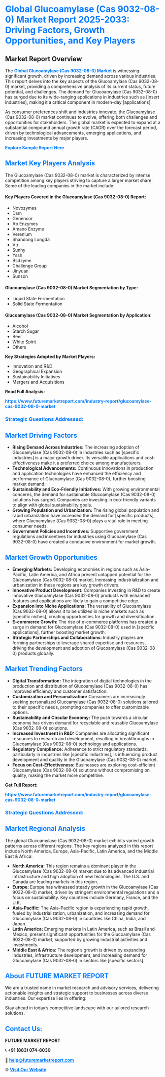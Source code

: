 <h1 style="color: #007BFF;">Global Glucoamylase (Cas 9032-08-0) Market Report 2025-2033: Driving Factors, Growth Opportunities, and Key Players</h1>

<section id="overview">
<h2>Market Report Overview</h2>
<p>The <a href="https://www.futuremarketreport.com/industry-report/glucoamylase-cas-9032-08-0-market" style="color: #007BFF; text-decoration: none;"><strong>Global Glucoamylase (Cas 9032-08-0) Market</strong></a> is witnessing significant growth, driven by increasing demand across various industries. This report delves into the key aspects of the Glucoamylase (Cas 9032-08-0) market, providing a comprehensive analysis of its current status, future potential, and challenges. The demand for Glucoamylase (Cas 9032-08-0) has surged due to its wide-ranging applications in industries such as [insert industries], making it a critical component in modern-day [applications].</p>
<p>As consumer preferences shift and industries innovate, the Glucoamylase (Cas 9032-08-0) market continues to evolve, offering both challenges and opportunities for stakeholders. The global market is expected to expand at a substantial compound annual growth rate (CAGR) over the forecast period, driven by technological advancements, emerging applications, and increasing investments by major players.</p>
</section>

<section id="overview">
<p><a href="https://www.futuremarketreport.com/request-sample/reportId=29802" style="color: #007BFF; text-decoration: none;"><strong>Explore Sample Report Here</strong></a></p>
</section>

<section id="key-players">
<h2 style="color: #007BFF;">Market Key Players Analysis</h2>
<p>The Glucoamylase (Cas 9032-08-0) market is characterized by intense competition among key players striving to capture a larger market share. Some of the leading companies in the market include:</p>
<h4>Key Players Covered in the Glucoamylase (Cas 9032-08-0) Report:</h4>
<ul><li>Novozymes</li><li>Dsm</li><li>Genencor</li><li>Ab Enzymes</li><li>Amano Enzyme</li><li>Verenium</li><li>Shandong Longda</li><li>Vtr</li><li>Sunhy</li><li>Yssh</li><li>Bsdzyme</li><li>Challenge Group</li><li>Jinyuan</li><li>Sunson</li></ul>
<h4>Glucoamylase (Cas 9032-08-0) Market Segmentation by Type:</h4>
<ul><li>Liquid State Fermentation</li><li>Solid State Fermentation</li></ul>

<h4>Glucoamylase (Cas 9032-08-0) Market Segmentation by Application:</h4>
<ul><li>Alcohol</li><li>Starch Sugar</li><li>Beer</li><li>White Spirit</li><li>Others</li></ul>
<p><strong>Key Strategies Adopted by Market Players:</strong></p>
<ul>
<li>Innovation and R&D</li>
<li>Geographical Expansion</li>
<li>Sustainability Initiatives</li>
<li>Mergers and Acquisitions</li>
</ul>
</section>

<section>
<p><strong>Read Full Analysis: </strong></p><a href="https://www.futuremarketreport.com/industry-report/glucoamylase-cas-9032-08-0-market" style="color: #007BFF; text-decoration: none;"><strong>https://www.futuremarketreport.com/industry-report/glucoamylase-cas-9032-08-0-market</strong></a>
<h3 style="color: #007BFF;">Strategic Questions Addressed:</h3>
</section>

<section id="driving-factors">
<h2 style="color: #007BFF;">Market Driving Factors</h2>
<ul>
<li><strong>Rising Demand Across Industries:</strong> The increasing adoption of Glucoamylase (Cas 9032-08-0) in industries such as [specific industries] is a major growth driver. Its versatile applications and cost-effectiveness make it a preferred choice among manufacturers.</li>
<li><strong>Technological Advancements:</strong> Continuous innovations in production and application technologies have enhanced the efficiency and performance of Glucoamylase (Cas 9032-08-0), further boosting market demand.</li>
<li><strong>Sustainability and Eco-Friendly Initiatives:</strong> With growing environmental concerns, the demand for sustainable Glucoamylase (Cas 9032-08-0) solutions has surged. Companies are investing in eco-friendly variants to align with global sustainability goals.</li>
<li><strong>Growing Population and Urbanization:</strong> The rising global population and rapid urbanization have increased the demand for [specific products], where Glucoamylase (Cas 9032-08-0) plays a vital role in meeting consumer needs.</li>
<li><strong>Government Policies and Incentives:</strong> Supportive government regulations and incentives for industries using Glucoamylase (Cas 9032-08-0) have created a conducive environment for market growth.</li>
</ul>
</section>

<section id="growth-opportunities">
<h2 style="color: #007BFF;">Market Growth Opportunities</h2>
<ul>
<li><strong>Emerging Markets:</strong> Developing economies in regions such as Asia-Pacific, Latin America, and Africa present untapped potential for the Glucoamylase (Cas 9032-08-0) market. Increasing industrialization and urbanization in these regions are key growth drivers.</li>
<li><strong>Innovative Product Development:</strong> Companies investing in R&D to create innovative Glucoamylase (Cas 9032-08-0) products with enhanced features and applications are likely to gain a competitive edge.</li>
<li><strong>Expansion into Niche Applications:</strong> The versatility of Glucoamylase (Cas 9032-08-0) allows it to be utilized in niche markets such as [specific niches], creating opportunities for growth and diversification.</li>
<li><strong>E-commerce Growth:</strong> The rise of e-commerce platforms has created a surge in demand for Glucoamylase (Cas 9032-08-0) used in [specific applications], further boosting market growth.</li>
<li><strong>Strategic Partnerships and Collaborations:</strong> Industry players are forming partnerships to leverage shared expertise and resources, driving the development and adoption of Glucoamylase (Cas 9032-08-0) products globally.</li>
</ul>
</section>

<section id="trending-factors">
<h2 style="color: #007BFF;">Market Trending Factors</h2>
<ul>
<li><strong>Digital Transformation:</strong> The integration of digital technologies in the production and distribution of Glucoamylase (Cas 9032-08-0) has improved efficiency and customer satisfaction.</li>
<li><strong>Customization and Personalization:</strong> Consumers are increasingly seeking personalized Glucoamylase (Cas 9032-08-0) solutions tailored to their specific needs, prompting companies to offer customizable options.</li>
<li><strong>Sustainability and Circular Economy:</strong> The push towards a circular economy has driven demand for recyclable and reusable Glucoamylase (Cas 9032-08-0) solutions.</li>
<li><strong>Increased Investment in R&D:</strong> Companies are allocating significant resources to research and development, resulting in breakthroughs in Glucoamylase (Cas 9032-08-0) technology and applications.</li>
<li><strong>Regulatory Compliance:</strong> Adherence to strict regulatory standards, particularly in industries like [specific industries], is influencing product development and quality in the Glucoamylase (Cas 9032-08-0) market.</li>
<li><strong>Focus on Cost-Effectiveness:</strong> Businesses are exploring cost-efficient Glucoamylase (Cas 9032-08-0) solutions without compromising on quality, making the market more competitive.</li>
</ul>
</section>

<section>
<p><strong>Get Full Report: </strong></p><a href="https://www.futuremarketreport.com/industry-report/glucoamylase-cas-9032-08-0-market" style="color: #007BFF; text-decoration: none;"><strong>https://www.futuremarketreport.com/industry-report/glucoamylase-cas-9032-08-0-market</strong></a>
<h3 style="color: #007BFF;">Strategic Questions Addressed:</h3>
</section>


<section id="regional-analysis">
<h2 style="color: #007BFF;">Market Regional Analysis</h2>
<p>The global Glucoamylase (Cas 9032-08-0) market exhibits varied growth patterns across different regions. The key regions analyzed in this report include North America, Europe, Asia-Pacific, Latin America, and the Middle East & Africa:</p>
<ul>
<li><strong>North America:</strong> This region remains a dominant player in the Glucoamylase (Cas 9032-08-0) market due to its advanced industrial infrastructure and high adoption of new technologies. The U.S. and Canada are leading markets in this region.</li>
<li><strong>Europe:</strong> Europe has witnessed steady growth in the Glucoamylase (Cas 9032-08-0) market, driven by stringent environmental regulations and a focus on sustainability. Key countries include Germany, France, and the U.K.</li>
<li><strong>Asia-Pacific:</strong> The Asia-Pacific region is experiencing rapid growth, fueled by industrialization, urbanization, and increasing demand for Glucoamylase (Cas 9032-08-0) in countries like China, India, and Japan.</li>
<li><strong>Latin America:</strong> Emerging markets in Latin America, such as Brazil and Mexico, present significant opportunities for the Glucoamylase (Cas 9032-08-0) market, supported by growing industrial activities and investments.</li>
<li><strong>Middle East & Africa:</strong> The region’s growth is driven by expanding industries, infrastructure development, and increasing demand for Glucoamylase (Cas 9032-08-0) in sectors like [specific sectors].</li>
</ul>
</section>

<footer>
<h2 style="color: #007BFF;">About FUTURE MARKET REPORT</h2>
<p>We are a trusted name in market research and advisory services, delivering actionable insights and strategic support to businesses across diverse industries. Our expertise lies in offering:</p>

<p>Stay ahead in today’s competitive landscape with our tailored research solutions.</p>

<h2 style="color: #007BFF;">Contact Us:</h2>
<p><strong>FUTURE MARKET REPORT</strong></p>
<p>📞 <strong>+91 (883) 074-8030</strong></p>
<p>📧 <strong><a href="mailto:help@futuremarketreport.com" style="color: #007BFF;">help@futuremarketreport.com</a></strong></p>
<p>🌐 <strong><a href="https://www.futuremarketreport.com/" style="color: #007BFF;">Visit Our Website</a></strong></p>
</footer>